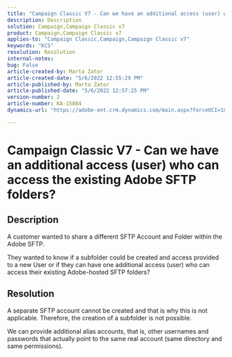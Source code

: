 ```yaml
---
title: "Campaign Classic V7 - Can we have an additional access (user) who can access the existing Adobe SFTP folders?"
description: Description
solution: Campaign,Campaign Classic v7
product: Campaign,Campaign Classic v7
applies-to: "Campaign Classic,Campaign,Campaign Classic v7"
keywords: "KCS"
resolution: Resolution
internal-notes: 
bug: False
article-created-by: Marta Zator
article-created-date: "5/6/2022 12:55:29 PM"
article-published-by: Marta Zator
article-published-date: "5/6/2022 12:57:25 PM"
version-number: 2
article-number: KA-15084
dynamics-url: "https://adobe-ent.crm.dynamics.com/main.aspx?forceUCI=1&pagetype=entityrecord&etn=knowledgearticle&id=7c7db8ca-3bcd-ec11-a7b5-6045bd00dbbc"

---
```

# Campaign Classic V7 - Can we have an additional access (user) who can access the existing Adobe SFTP folders?

## Description


A customer wanted to share a different SFTP Account and Folder within the Adobe SFTP.

 They wanted to know if a subfolder could be created and access provided to a new User or if they can have one additional access (user) who can access their existing Adobe-hosted SFTP folders?


## Resolution


A separate SFTP account cannot be created and that is why this is not applicable. Therefore, the creation of a subfolder is not possible.

We can provide additional alias accounts, that is, other usernames and passwords that actually point to the same real account (same directory and same permissions).
